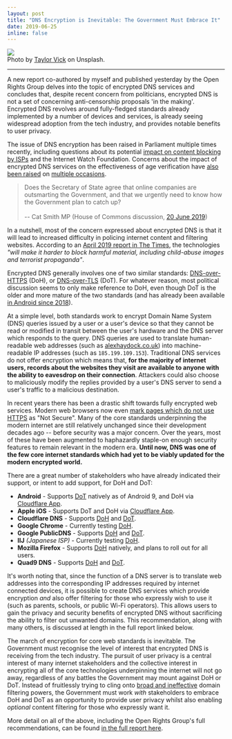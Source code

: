 ```yaml
---
layout: post
title: "DNS Encryption is Inevitable: The Government Must Embrace It"
date: 2019-06-25
inline: false
---
```

<div class="img_row">
  <img class="col three" src="{{ site.baseurl }}/assets/img/encrypted-dns-article-header.jpg">
</div>
<div class="col three caption">Photo by <a href="https://unsplash.com/photos/M5tzZtFCOfs">Taylor Vick</a> on Unsplash.</div>

***
A new report co-authored by myself and published yesterday by the Open Rights Group delves into the topic of encrypted DNS services and concludes that, despite recent concern from politicians, encrypted DNS is not a set of concerning anti-censorship proposals 'in the making'. Encrypted DNS revolves around fully-fledged standards already implemented by a number of devices and services, is already seeing widespread adoption from the tech industry, and provides notable benefits to user privacy.

The issue of DNS encryption has been raised in Parliament multiple times recently, including questions about its potential [impact on content blocking by ISPs](https://hansard.parliament.uk/Lords/2019-05-14/debates/E84CBBAE-E005-46E0-B7E5-845882DB1ED8/InternetEncryption#contribution-1173F87E-6D5C-4D40-AA22-AE130D5FE34C) and the Internet Watch Foundation. Concerns about the impact of encrypted DNS services on the effectiveness of age verification have [also been raised](https://hansard.parliament.uk/Commons/2019-06-20/debates/FEB4CA3E-3F17-4E1C-803A-7194ECB996FF/OnlinePornographyAgeVerification#contribution-9B5F82E0-B9A4-41F5-AD91-0A9DB75523F0) on [multiple occasions](https://hansard.parliament.uk/Lords/2019-06-20/debates/25EBF901-BE4F-488B-8AE9-9A7DB1089DE5/AgeVerification#contribution-DF6BE9F4-5287-4A44-B2EF-6E0DAD70F867).

> Does the Secretary of State agree that online companies are outsmarting the Government, and that we urgently need to know how the Government plan to catch up? <br><br> -- Cat Smith MP (House of Commons discussion, [20 June 2019](https://hansard.parliament.uk/Commons/2019-06-20/debates/FEB4CA3E-3F17-4E1C-803A-7194ECB996FF/OnlinePornographyAgeVerification#contribution-9B5F82E0-B9A4-41F5-AD91-0A9DB75523F0))

In a nutshell, most of the concern expressed about encrypted DNS is that it will lead to increased difficulty in policing internet content and filtering websites. According to an [April 2019 report in The Times](https://www.thetimes.co.uk/article/warning-over-google-chrome-browsers-new-threat-to-children-vm09w9jpr), the technologies *"will make it harder to block harmful material, including child-abuse images and terrorist propaganda"*.

Encrypted DNS generally involves one of two similar standards: [DNS-over-HTTPS](https://en.wikipedia.org/wiki/DNS_over_HTTPS) (DoH), or [DNS-over-TLS](https://en.wikipedia.org/wiki/DNS_over_TLS) (DoT). For whatever reason, most political discussion seems to only make reference to DoH, even though DoT is the older and more mature of the two standards (and has already been available [in Android since 2018](https://android-developers.googleblog.com/2018/04/dns-over-tls-support-in-android-p.html)).

At a simple level, both standards work to encrypt Domain Name System (DNS) queries issued by a user or a user's device so that they cannot be read or modified in transit between the user's hardware and the DNS server which responds to the query. DNS queries are used to translate human-readable web addresses (such as [alexhaydock.co.uk](https://alexhaydock.co.uk)) into machine-readable IP addresses (such as `185.199.109.153`). Traditional DNS services do not offer encryption which means that, **for the majority of internet users, records about the websites they visit are available to anyone with the ability to eavesdrop on their connection**. Attackers could also choose to maliciously modify the replies provided by a user's DNS server to send a user's traffic to a malicious destination.

In recent years there has been a drastic shift towards fully encrypted web services. Modern web browsers now even [mark pages which do not use HTTPS](https://www.blog.google/products/chrome/milestone-chrome-security-marking-http-not-secure/) as "Not Secure". Many of the core standards underpinning the modern internet are still relatively unchanged since their development decades ago -- before security was a major concern. Over the years, most of these have been augmented to haphazardly staple-on enough security features to remain relevant in the modern era. **Until now, DNS was one of the few core internet standards which had yet to be viably updated for the modern encrypted world.**

There are a great number of stakeholders who have already indicated their support, or intent to add support, for DoH and DoT:
* **Android** - Supports [DoT](https://android-developers.googleblog.com/2018/04/dns-over-tls-support-in-android-p.html) natively as of Android 9, and DoH via [Cloudflare App](https://play.google.com/store/apps/details?id=com.cloudflare.onedotonedotonedotone).
* **Apple iOS** - Supports DoT and DoH via [Cloudflare App](https://apps.apple.com/us/app/1-1-1-1-faster-internet/id1423538627).
* **Cloudflare DNS** - Supports [DoH](https://developers.cloudflare.com/1.1.1.1/dns-over-https/) and [DoT](https://developers.cloudflare.com/1.1.1.1/dns-over-tls/).
* **Google Chrome** - Currently testing [DoH](https://mailarchive.ietf.org/arch/msg/dns-privacy/kpt6ZYMN5H3DsXPVi_QldmbAdJw).
* **Google PublicDNS** - Supports [DoH](https://developers.google.com/speed/public-dns/docs/dns-over-https) and [DoT](https://developers.google.com/speed/public-dns/docs/dns-over-tls).
* **IIJ** *(Japanese ISP)* - Currently testing [DoH](https://twitter.com/IIJ_doumae/status/1125945383144714241).
* **Mozilla Firefox** - Supports [DoH](https://blog.mozilla.org/futurereleases/2019/04/02/dns-over-https-doh-update-recent-testing-results-and-next-steps/) natively, and plans to roll out for all users.
* **Quad9 DNS** - Supports [DoH](https://www.quad9.net/doh-quad9-dns-servers/) and [DoT](https://www.quad9.net/faq/#Does_Quad9_support_DNS_over_TLS).

It's worth noting that, since the function of a DNS server is to translate web addresses into the corresponding IP addresses required by internet connected devices, it is possible to create DNS services which provide encryption *and* also offer filtering for those who expressly wish to use it (such as parents, schools, or public Wi-Fi operators). This allows users to gain the privacy and security benefits of encrypted DNS without sacrificing the ability to filter out unwanted domains. This recommendation, along with many others, is discussed at length in the full report linked below.

The march of encryption for core web standards is inevitable. The Government must recognise the level of interest that encrypted DNS is receiving from the tech industry. The pursuit of user privacy is a central interest of many internet stakeholders and the collective interest in encrypting all of the core technologies underpinning the internet will not go away, regardless of any battles the Government may mount against DoH or DoT. Instead of fruitlessly trying to cling onto [broad and ineffective](/news/2019-05-01-isp-adult-content-filtering/) domain filtering powers, the Government must work *with* stakeholders to embrace DoH and DoT as an opportunity to provide user privacy whilst also enabling *optional* content filtering for those who expressly want it.

More detail on all of the above, including the Open Rights Group's full recommendations, can be found [in the full report here](https://www.openrightsgroup.org/about/reports/dns-security-getting-it-right).